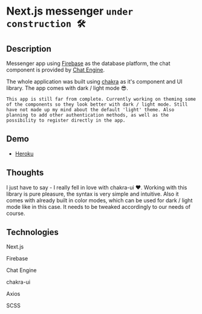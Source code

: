# **Next.js messenger** `under construction 🛠`

## Description

Messenger app using [Firebase](https://firebase.google.com/) as the database platform, the chat component is provided by [Chat Engine](https://chatengine.io/).

The whole application was built using [chakra](https://chakra-ui.com/) as it's component and UI library. The app comes with dark / light mode 😎.

`This app is still far from complete. Currently working on theming some of the components so they look better with dark / light mode. Still have not made up my mind about the default 'light' theme. Also planning to add other authentication methods, as well as the possibility to register directly in the app.`

## Demo

- [Heroku](https://nextjs-messenger.herokuapp.com)

## Thoughts

I just have to say - I really fell in love with chakra-ui ❤️.
Working with this library is pure pleasure, the syntax is very simple and intuitive. Also it comes with already built in color modes, which can be used for dark / light mode like in this case. It needs to be tweaked accordingly to our needs of course.

## Technologies

Next.js

Firebase

Chat Engine

chakra-ui

Axios

SCSS
